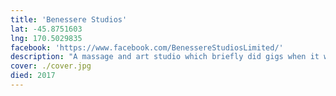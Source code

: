 ```yaml
---
title: 'Benessere Studios'
lat: -45.8751603
lng: 170.5029835
facebook: 'https://www.facebook.com/BenessereStudiosLimited/'
description: "A massage and art studio which briefly did gigs when it was located in Capitol Building on Princes Street. It's now located in Consultancy House."
cover: ./cover.jpg
died: 2017
---
```

